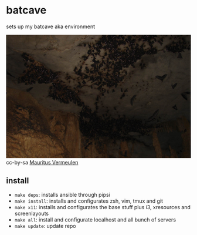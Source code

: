 # batcave
sets up my batcave aka environment

![batcave](batcave.jpg)
cc-by-sa [Mauritus Vermeulen](https://www.flickr.com/photos/mvvermeulen/3226279796/in/photolist-5V6wzJ-5LCFpz-5LCPG2-5L41Us-6a4w65-8E8Pk8-5LGWeJ-oxYVSA-4h98K9-5LH5HY-g7RRUa-8WcSBY-5LGWbE-pBbNwX-oBTkRV-eYU8zt-eZ6xuw-eYU98M-eZ6DsJ-eYUgfe-eYUd2Z-eZ6tEj-6P8TxG-5LCPzK-bvVfZp-5LCFnx-5LGWdj-qFz1sp-yrJDx-dSBd3-cBK1aq-5LGWnh-5LGWow-5L42uS-c61cow-j5No4K-buFs89-5L43zb-5jkWap-7CoCZG-oskTws-5LGWfL-cMxFMu-2LUBtu-ejjv61-yrJME-2i2kmj-j5ZqQ4-5LCFon-9h1k1W)

## install
* `make deps`: installs ansible through pipsi
* `make install`: installs and configurates zsh, vim, tmux and git
* `make x11`: installs and configurates the base stuff plus i3, xresources and screenlayouts
* `make all`: install and configurate localhost and all bunch of servers
* `make update`: update repo
